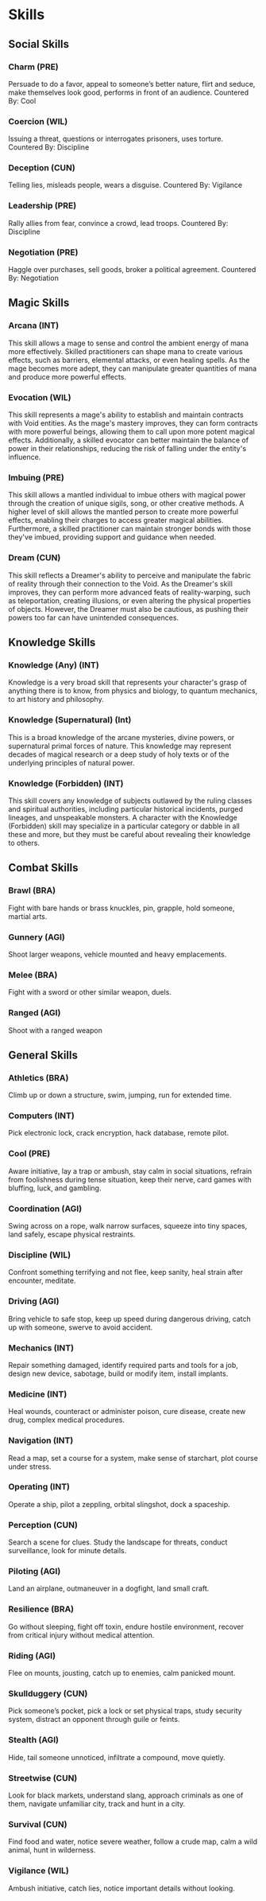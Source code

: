 # Skills

## Social Skills

### Charm (PRE)

Persuade to do a favor, appeal to someone’s better nature, flirt and seduce, make themselves look good, performs in front of an audience.
Countered By: Cool

### Coercion (WIL)

Issuing a threat, questions or interrogates prisoners, uses torture.
Countered By: Discipline

### Deception (CUN)

Telling lies, misleads people, wears a disguise.
Countered By: Vigilance

### Leadership (PRE)

Rally allies from fear, convince a crowd, lead troops.
Countered By: Discipline

### Negotiation (PRE)

Haggle over purchases, sell goods, broker a political agreement.
Countered By: Negotiation

## Magic Skills

### Arcana (INT)

This skill allows a mage to sense and control the ambient energy of mana more effectively. Skilled practitioners can shape mana to create various effects, such as barriers, elemental attacks, or even healing spells. As the mage becomes more adept, they can manipulate greater quantities of mana and produce more powerful effects.

### Evocation (WIL)

This skill represents a mage's ability to establish and maintain contracts with Void entities. As the mage's mastery improves, they can form contracts with more powerful beings, allowing them to call upon more potent magical effects. Additionally, a skilled evocator can better maintain the balance of power in their relationships, reducing the risk of falling under the entity's influence.

### Imbuing (PRE)

This skill allows a mantled individual to imbue others with magical power through the creation of unique sigils, song, or other creative methods. A higher level of skill allows the mantled person to create more powerful effects, enabling their charges to access greater magical abilities. Furthermore, a skilled practitioner can maintain stronger bonds with those they've imbued, providing support and guidance when needed.

### Dream (CUN)

This skill reflects a Dreamer's ability to perceive and manipulate the fabric of reality through their connection to the Void. As the Dreamer's skill improves, they can perform more advanced feats of reality-warping, such as teleportation, creating illusions, or even altering the physical properties of objects. However, the Dreamer must also be cautious, as pushing their powers too far can have unintended consequences.

## Knowledge Skills

### Knowledge (Any) (INT)

Knowledge is a very broad skill that represents your character's grasp of anything there is to know, from physics and biology, to quantum mechanics, to art history and philosophy.

### Knowledge (Supernatural) (Int)

This is a broad knowledge of the arcane mysteries, divine powers, or supernatural primal forces of nature. This knowledge may represent decades of magical research or a deep study of holy texts or of the underlying principles of natural power.

### Knowledge (Forbidden) (INT)

This skill covers any knowledge of subjects outlawed by the ruling classes and spiritual authorities, including particular historical incidents, purged lineages, and unspeakable monsters. A character with the Knowledge (Forbidden) skill may specialize in a particular category or dabble in all these and more, but they must be careful about revealing their knowledge to others.

## Combat Skills

### Brawl (BRA)

Fight with bare hands or brass knuckles, pin, grapple, hold someone, martial arts.

### Gunnery (AGI)

Shoot larger weapons, vehicle mounted and heavy emplacements.

### Melee (BRA)

Fight with a sword or other similar weapon, duels.

### Ranged (AGI)

Shoot with a ranged weapon

## General Skills

### Athletics (BRA)

Climb up or down a structure, swim, jumping, run for extended time.

### Computers (INT)

Pick electronic lock, crack encryption, hack database, remote pilot.

### Cool (PRE)

Aware initiative, lay a trap or ambush, stay calm in social situations, refrain from foolishness during tense situation, keep their nerve, card games with bluffing, luck, and gambling.

### Coordination (AGI)

Swing across on a rope, walk narrow surfaces, squeeze into tiny spaces, land safely, escape physical restraints.

### Discipline (WIL)

Confront something terrifying and not flee, keep sanity, heal strain after encounter, meditate.

### Driving (AGI)

Bring vehicle to safe stop, keep up speed during dangerous driving, catch up with someone, swerve to avoid accident.

### Mechanics (INT)

Repair something damaged, identify required parts and tools for a job, design new device, sabotage, build or modify item, install implants.

### Medicine (INT)

Heal wounds, counteract or administer poison, cure disease, create new drug, complex medical procedures.

### Navigation (INT)

Read a map, set a course for a system, make sense of starchart, plot course under stress.

### Operating (INT)

Operate a ship, pilot a zeppling, orbital slingshot, dock a spaceship.

### Perception (CUN)

Search a scene for clues. Study the landscape for threats, conduct surveillance, look for minute details.

### Piloting (AGI)

Land an airplane, outmaneuver in a dogfight, land small craft.

### Resilience (BRA)

Go without sleeping, fight off toxin, endure hostile environment, recover from critical injury without medical attention.

### Riding (AGI)

Flee on mounts, jousting, catch up to enemies, calm panicked mount.

### Skullduggery (CUN)

Pick someone’s pocket, pick a lock or set physical traps, study security system, distract an opponent through guile or feints.

### Stealth (AGI)

Hide, tail someone unnoticed, infiltrate a compound, move quietly.

### Streetwise (CUN)

Look for black markets, understand slang, approach criminals as one of them, navigate unfamiliar city, track and hunt in a city.

### Survival (CUN)

Find food and water, notice severe weather, follow a crude map, calm a wild animal, hunt in wilderness.

### Vigilance (WIL)

Ambush initiative, catch lies, notice important details without looking.
